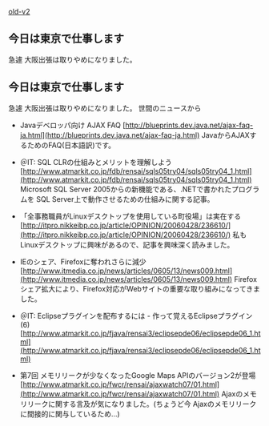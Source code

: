 [old-v2](ig060516-orig.html)

## 今日は東京で仕事します

急遽 大阪出張は取りやめになりました。

## 今日は東京で仕事します

急遽 大阪出張は取りやめになりました。
世間のニュースから
* Javaデベロッパ向け AJAX FAQ
  [http://blueprints.dev.java.net/ajax-faq-ja.html](http://blueprints.dev.java.net/ajax-faq-ja.html)
  JavaからAJAXするためのFAQ(日本語訳)です。
  
* ＠IT: SQL CLRの仕組みとメリットを理解しよう
  [http://www.atmarkit.co.jp/fdb/rensai/sqls05try04/sqls05try04_1.html](http://www.atmarkit.co.jp/fdb/rensai/sqls05try04/sqls05try04_1.html)
  Microsoft SQL Server 2005からの新機能である、.NETで書かれたプログラムを SQL Server上で動作させるための仕組みに関する記事。
  
* 「全事務職員がLinuxデスクトップを使用している町役場」は実在する 
  [http://itpro.nikkeibp.co.jp/article/OPINION/20060428/236610/](http://itpro.nikkeibp.co.jp/article/OPINION/20060428/236610/)
  私も Linuxデスクトップに興味があるので、記事を興味深く読みました。
  
* IEのシェア、Firefoxに奪われさらに減少
  [http://www.itmedia.co.jp/news/articles/0605/13/news009.html](http://www.itmedia.co.jp/news/articles/0605/13/news009.html)
  Firefoxシェア拡大により、Firefox対応がWebサイトの重要な取り組みになってきました。
  
* ＠IT: Eclipseプラグインを配布するには - 作って覚えるEclipseプラグイン(6)
  [http://www.atmarkit.co.jp/fjava/rensai3/eclipsepde06/eclipsepde06_1.html](http://www.atmarkit.co.jp/fjava/rensai3/eclipsepde06/eclipsepde06_1.html)
  
* 第7回 メモリリークが少なくなったGoogle Maps APIのバージョン2が登場
  [http://www.atmarkit.co.jp/fwcr/rensai/ajaxwatch07/01.html](http://www.atmarkit.co.jp/fwcr/rensai/ajaxwatch07/01.html)
  Ajaxのメモリリークに関する言及が気になりました。(ちょうど今 Ajaxのメモリリークに間接的に関与しているため…)